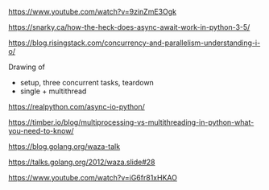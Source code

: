 https://www.youtube.com/watch?v=9zinZmE3Ogk

https://snarky.ca/how-the-heck-does-async-await-work-in-python-3-5/

https://blog.risingstack.com/concurrency-and-parallelism-understanding-i-o/

Drawing of
- setup, three concurrent tasks, teardown
- single + multithread

https://realpython.com/async-io-python/

https://timber.io/blog/multiprocessing-vs-multithreading-in-python-what-you-need-to-know/

https://blog.golang.org/waza-talk

https://talks.golang.org/2012/waza.slide#28

https://www.youtube.com/watch?v=iG6fr81xHKAO

